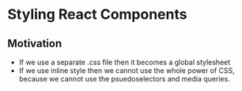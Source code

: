 # Styling React Components

## Motivation

* If we use a separate .css file then it becomes a global stylesheet
* If we use inline style then we cannot use the whole power of CSS, because we cannot use the psuedoselectors and media queries.
